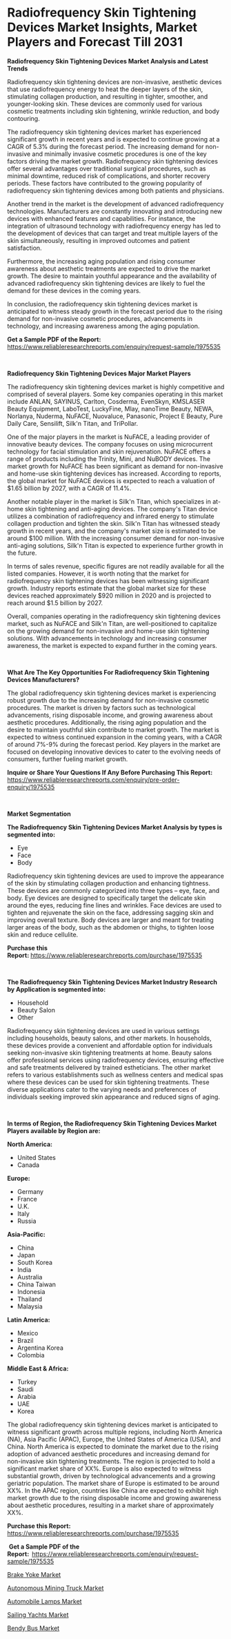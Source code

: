 <p><h1>Radiofrequency Skin Tightening Devices Market Insights, Market Players and Forecast Till 2031</h1></p><p><strong>Radiofrequency Skin Tightening Devices Market Analysis and Latest Trends</strong></p>
<p><p>Radiofrequency skin tightening devices are non-invasive, aesthetic devices that use radiofrequency energy to heat the deeper layers of the skin, stimulating collagen production, and resulting in tighter, smoother, and younger-looking skin. These devices are commonly used for various cosmetic treatments including skin tightening, wrinkle reduction, and body contouring.</p><p>The radiofrequency skin tightening devices market has experienced significant growth in recent years and is expected to continue growing at a CAGR of 5.3% during the forecast period. The increasing demand for non-invasive and minimally invasive cosmetic procedures is one of the key factors driving the market growth. Radiofrequency skin tightening devices offer several advantages over traditional surgical procedures, such as minimal downtime, reduced risk of complications, and shorter recovery periods. These factors have contributed to the growing popularity of radiofrequency skin tightening devices among both patients and physicians.</p><p>Another trend in the market is the development of advanced radiofrequency technologies. Manufacturers are constantly innovating and introducing new devices with enhanced features and capabilities. For instance, the integration of ultrasound technology with radiofrequency energy has led to the development of devices that can target and treat multiple layers of the skin simultaneously, resulting in improved outcomes and patient satisfaction.</p><p>Furthermore, the increasing aging population and rising consumer awareness about aesthetic treatments are expected to drive the market growth. The desire to maintain youthful appearance and the availability of advanced radiofrequency skin tightening devices are likely to fuel the demand for these devices in the coming years.</p><p>In conclusion, the radiofrequency skin tightening devices market is anticipated to witness steady growth in the forecast period due to the rising demand for non-invasive cosmetic procedures, advancements in technology, and increasing awareness among the aging population.</p></p>
<p><strong>Get a Sample PDF of the Report:&nbsp;</strong> <a href="https://www.reliableresearchreports.com/enquiry/request-sample/1975535">https://www.reliableresearchreports.com/enquiry/request-sample/1975535</a></p>
<p>&nbsp;</p>
<p><strong>Radiofrequency Skin Tightening Devices Major Market Players</strong></p>
<p><p>The radiofrequency skin tightening devices market is highly competitive and comprised of several players. Some key companies operating in this market include ANLAN, SAYINUS, Carlton, Cosderma, EvenSkyn, KMSLASER Beauty Equipment, LaboTest, LuckyFine, Mlay, nanoTime Beauty, NEWA, Norlanya, Nuderma, NuFACE, Nuovaluce, Panasonic, Project E Beauty, Pure Daily Care, Sensilift, Silk'n Titan, and TriPollar.</p><p>One of the major players in the market is NuFACE, a leading provider of innovative beauty devices. The company focuses on using microcurrent technology for facial stimulation and skin rejuvenation. NuFACE offers a range of products including the Trinity, Mini, and NuBODY devices. The market growth for NuFACE has been significant as demand for non-invasive and home-use skin tightening devices has increased. According to reports, the global market for NuFACE devices is expected to reach a valuation of $1.65 billion by 2027, with a CAGR of 11.4%.</p><p>Another notable player in the market is Silk'n Titan, which specializes in at-home skin tightening and anti-aging devices. The company's Titan device utilizes a combination of radiofrequency and infrared energy to stimulate collagen production and tighten the skin. Silk'n Titan has witnessed steady growth in recent years, and the company's market size is estimated to be around $100 million. With the increasing consumer demand for non-invasive anti-aging solutions, Silk'n Titan is expected to experience further growth in the future.</p><p>In terms of sales revenue, specific figures are not readily available for all the listed companies. However, it is worth noting that the market for radiofrequency skin tightening devices has been witnessing significant growth. Industry reports estimate that the global market size for these devices reached approximately $920 million in 2020 and is projected to reach around $1.5 billion by 2027.</p><p>Overall, companies operating in the radiofrequency skin tightening devices market, such as NuFACE and Silk'n Titan, are well-positioned to capitalize on the growing demand for non-invasive and home-use skin tightening solutions. With advancements in technology and increasing consumer awareness, the market is expected to expand further in the coming years.</p></p>
<p>&nbsp;</p>
<p><strong>What Are The Key Opportunities For Radiofrequency Skin Tightening Devices Manufacturers?</strong></p>
<p><p>The global radiofrequency skin tightening devices market is experiencing robust growth due to the increasing demand for non-invasive cosmetic procedures. The market is driven by factors such as technological advancements, rising disposable income, and growing awareness about aesthetic procedures. Additionally, the rising aging population and the desire to maintain youthful skin contribute to market growth. The market is expected to witness continued expansion in the coming years, with a CAGR of around 7%-9% during the forecast period. Key players in the market are focused on developing innovative devices to cater to the evolving needs of consumers, further fueling market growth.</p></p>
<p><strong>Inquire or Share Your Questions If Any Before Purchasing This Report:</strong> <a href="https://www.reliableresearchreports.com/enquiry/pre-order-enquiry/1975535">https://www.reliableresearchreports.com/enquiry/pre-order-enquiry/1975535</a></p>
<p>&nbsp;</p>
<p><strong>Market Segmentation</strong></p>
<p><strong>The Radiofrequency Skin Tightening Devices Market Analysis by types is segmented into:</strong></p>
<p><ul><li>Eye</li><li>Face</li><li>Body</li></ul></p>
<p><p>Radiofrequency skin tightening devices are used to improve the appearance of the skin by stimulating collagen production and enhancing tightness. These devices are commonly categorized into three types – eye, face, and body. Eye devices are designed to specifically target the delicate skin around the eyes, reducing fine lines and wrinkles. Face devices are used to tighten and rejuvenate the skin on the face, addressing sagging skin and improving overall texture. Body devices are larger and meant for treating larger areas of the body, such as the abdomen or thighs, to tighten loose skin and reduce cellulite.</p></p>
<p><strong>Purchase this Report:&nbsp;</strong><a href="https://www.reliableresearchreports.com/purchase/1975535">https://www.reliableresearchreports.com/purchase/1975535</a></p>
<p>&nbsp;</p>
<p><strong>The Radiofrequency Skin Tightening Devices Market Industry Research by Application is segmented into:</strong></p>
<p><ul><li>Household</li><li>Beauty Salon</li><li>Other</li></ul></p>
<p><p>Radiofrequency skin tightening devices are used in various settings including households, beauty salons, and other markets. In households, these devices provide a convenient and affordable option for individuals seeking non-invasive skin tightening treatments at home. Beauty salons offer professional services using radiofrequency devices, ensuring effective and safe treatments delivered by trained estheticians. The other market refers to various establishments such as wellness centers and medical spas where these devices can be used for skin tightening treatments. These diverse applications cater to the varying needs and preferences of individuals seeking improved skin appearance and reduced signs of aging.</p></p>
<p>&nbsp;</p>
<p><strong>In terms of Region, the Radiofrequency Skin Tightening Devices Market Players available by Region are:</strong></p>
<p>
    <p> <strong> North America: </strong>
        <ul>
            <li>United States</li>
            <li>Canada</li>
        </ul>
        </p> 
    <p> <strong> Europe: </strong>
        <ul>
            <li>Germany</li>
            <li>France</li>
            <li>U.K.</li>
            <li>Italy</li>
            <li>Russia</li>
        </ul>
        </p> 
    <p> <strong> Asia-Pacific: </strong>
        <ul>
            <li>China</li>
            <li>Japan</li>
            <li>South Korea</li>
            <li>India</li>
            <li>Australia</li>
            <li>China Taiwan</li>
            <li>Indonesia</li>
            <li>Thailand</li>
            <li>Malaysia</li>
        </ul>
        </p> 
    <p> <strong> Latin America: </strong>
        <ul>
            <li>Mexico</li>
            <li>Brazil</li>
            <li>Argentina Korea</li>
            <li>Colombia</li>
        </ul>
        </p> 
    <p> <strong> Middle East & Africa: </strong>
        <ul>
            <li>Turkey</li>
            <li>Saudi</li>
            <li>Arabia</li>
            <li>UAE</li>
            <li>Korea</li>
        </ul>
    </p>
    </p>
<p><p>The global radiofrequency skin tightening devices market is anticipated to witness significant growth across multiple regions, including North America (NA), Asia Pacific (APAC), Europe, the United States of America (USA), and China. North America is expected to dominate the market due to the rising adoption of advanced aesthetic procedures and increasing demand for non-invasive skin tightening treatments. The region is projected to hold a significant market share of XX%. Europe is also expected to witness substantial growth, driven by technological advancements and a growing geriatric population. The market share of Europe is estimated to be around XX%. In the APAC region, countries like China are expected to exhibit high market growth due to the rising disposable income and growing awareness about aesthetic procedures, resulting in a market share of approximately XX%.</p></p>
<p><strong>Purchase this Report: </strong><a href="https://www.reliableresearchreports.com/purchase/1975535">https://www.reliableresearchreports.com/purchase/1975535</a></p>
<p>&nbsp;<strong>Get a Sample PDF of the Report:&nbsp;&nbsp;</strong><a href="https://www.reliableresearchreports.com/enquiry/request-sample/1975535">https://www.reliableresearchreports.com/enquiry/request-sample/1975535</a></p>
<p><strong></strong></p>
<p><p><a href="https://medium.com/@lauragriffin12/brake-yoke-market-furnishes-information-on-market-share-market-trends-and-market-growth-2bcaf91dacf4">Brake Yoke Market</a></p><p><a href="https://medium.com/@lauragriffin12/autonomous-mining-truck-market-trends-and-market-analysis-forecasted-for-period-2024-2031-0a514eccac33">Autonomous Mining Truck Market</a></p><p><a href="https://medium.com/@lauragriffin12/automobile-lamps-nbsp-market-focuses-on-market-share-size-and-projected-forecast-till-2031-96f6cfc42484">Automobile Lamps Market</a></p><p><a href="https://medium.com/@lauragriffin12/sailing-yachts-market-furnishes-information-on-market-share-market-trends-and-market-growth-be81866d7628">Sailing Yachts Market</a></p><p><a href="https://medium.com/@lauragriffin12/bendy-bus-market-competitive-analysis-market-trends-and-forecast-to-2031-565edc5dbebb">Bendy Bus Market</a></p></p>
